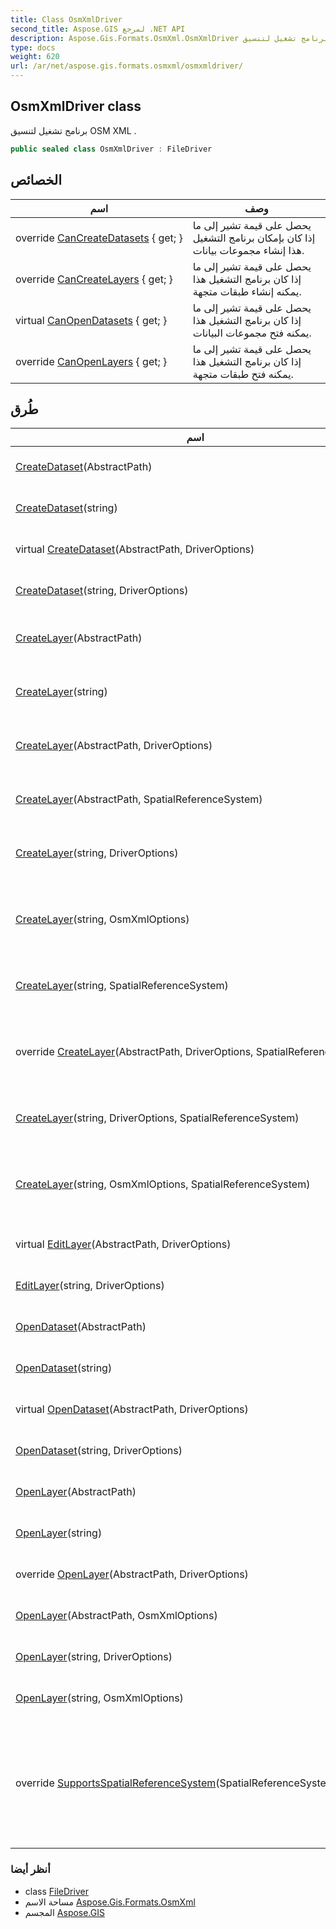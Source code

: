 ```yaml
---
title: Class OsmXmlDriver
second_title: Aspose.GIS لمرجع .NET API
description: Aspose.Gis.Formats.OsmXml.OsmXmlDriver فصل. برنامج تشغيل لتنسيق OSM XML .
type: docs
weight: 620
url: /ar/net/aspose.gis.formats.osmxml/osmxmldriver/
---
```

## OsmXmlDriver class

برنامج تشغيل لتنسيق OSM XML .

```csharp
public sealed class OsmXmlDriver : FileDriver
```

## الخصائص

| اسم | وصف |
| --- | --- |
| override [CanCreateDatasets](../../aspose.gis.formats.osmxml/osmxmldriver/cancreatedatasets/) { get; } | يحصل على قيمة تشير إلى ما إذا كان بإمكان برنامج التشغيل هذا إنشاء مجموعات بيانات. |
| override [CanCreateLayers](../../aspose.gis.formats.osmxml/osmxmldriver/cancreatelayers/) { get; } | يحصل على قيمة تشير إلى ما إذا كان برنامج التشغيل هذا يمكنه إنشاء طبقات متجهة. |
| virtual [CanOpenDatasets](../../aspose.gis/filedriver/canopendatasets/) { get; } | يحصل على قيمة تشير إلى ما إذا كان برنامج التشغيل هذا يمكنه فتح مجموعات البيانات. |
| override [CanOpenLayers](../../aspose.gis.formats.osmxml/osmxmldriver/canopenlayers/) { get; } | يحصل على قيمة تشير إلى ما إذا كان برنامج التشغيل هذا يمكنه فتح طبقات متجهة. |

## طُرق

| اسم | وصف |
| --- | --- |
| [CreateDataset](../../aspose.gis/filedriver/createdataset/)(AbstractPath) | لإنشاء مجموعة بيانات . |
| [CreateDataset](../../aspose.gis/filedriver/createdataset/)(string) | لإنشاء مجموعة بيانات . |
| virtual [CreateDataset](../../aspose.gis/filedriver/createdataset/)(AbstractPath, DriverOptions) | لإنشاء مجموعة بيانات . |
| [CreateDataset](../../aspose.gis/filedriver/createdataset/)(string, DriverOptions) | لإنشاء مجموعة بيانات . |
| [CreateLayer](../../aspose.gis/filedriver/createlayer/)(AbstractPath) | ينشئ الطبقة ويفتحها للإلحاق. |
| [CreateLayer](../../aspose.gis/filedriver/createlayer/)(string) | ينشئ الطبقة ويفتحها للإلحاق. |
| [CreateLayer](../../aspose.gis/filedriver/createlayer/)(AbstractPath, DriverOptions) | ينشئ الطبقة ويفتحها للإلحاق. |
| [CreateLayer](../../aspose.gis/filedriver/createlayer/)(AbstractPath, SpatialReferenceSystem) | ينشئ الطبقة ويفتحها للإلحاق. |
| [CreateLayer](../../aspose.gis/filedriver/createlayer/)(string, DriverOptions) | ينشئ الطبقة ويفتحها للإلحاق. |
| [CreateLayer](../../aspose.gis.formats.osmxml/osmxmldriver/createlayer/#createlayer_7)(string, OsmXmlOptions) | ينشئ طبقة ويفتحها لإضافة معالم جديدة . |
| [CreateLayer](../../aspose.gis/filedriver/createlayer/)(string, SpatialReferenceSystem) | ينشئ الطبقة ويفتحها للإلحاق. |
| override [CreateLayer](../../aspose.gis.formats.osmxml/osmxmldriver/createlayer/#createlayer_2)(AbstractPath, DriverOptions, SpatialReferenceSystem) | ينشئ طبقة ويفتحها لإضافة معالم جديدة . |
| [CreateLayer](../../aspose.gis/filedriver/createlayer/)(string, DriverOptions, SpatialReferenceSystem) | ينشئ الطبقة ويفتحها للإلحاق. |
| [CreateLayer](../../aspose.gis.formats.osmxml/osmxmldriver/createlayer/#createlayer_8)(string, OsmXmlOptions, SpatialReferenceSystem) | ينشئ طبقة ويفتحها لإضافة معالم جديدة . |
| virtual [EditLayer](../../aspose.gis/filedriver/editlayer/)(AbstractPath, DriverOptions) | يفتح طبقة للتحرير . |
| [EditLayer](../../aspose.gis/filedriver/editlayer/)(string, DriverOptions) | يفتح طبقة للتحرير . |
| [OpenDataset](../../aspose.gis/filedriver/opendataset/)(AbstractPath) | يفتح مجموعة البيانات . |
| [OpenDataset](../../aspose.gis/filedriver/opendataset/)(string) | يفتح مجموعة البيانات . |
| virtual [OpenDataset](../../aspose.gis/filedriver/opendataset/)(AbstractPath, DriverOptions) | يفتح مجموعة البيانات . |
| [OpenDataset](../../aspose.gis/filedriver/opendataset/)(string, DriverOptions) | يفتح مجموعة البيانات . |
| [OpenLayer](../../aspose.gis/filedriver/openlayer/)(AbstractPath) | يفتح الطبقة للقراءة . |
| [OpenLayer](../../aspose.gis/filedriver/openlayer/)(string) | يفتح الطبقة للقراءة . |
| override [OpenLayer](../../aspose.gis.formats.osmxml/osmxmldriver/openlayer/#openlayer_1)(AbstractPath, DriverOptions) | يفتح طبقة للقراءة . |
| [OpenLayer](../../aspose.gis.formats.osmxml/osmxmldriver/openlayer/#openlayer_2)(AbstractPath, OsmXmlOptions) | يفتح طبقة للقراءة . |
| [OpenLayer](../../aspose.gis/filedriver/openlayer/)(string, DriverOptions) | يفتح الطبقة للقراءة . |
| [OpenLayer](../../aspose.gis.formats.osmxml/osmxmldriver/openlayer/#openlayer_5)(string, OsmXmlOptions) | يفتح طبقة للقراءة . |
| override [SupportsSpatialReferenceSystem](../../aspose.gis.formats.osmxml/osmxmldriver/supportsspatialreferencesystem/)(SpatialReferenceSystem) | تحديد ما إذا كان نظام الإسناد المكاني المحدد مدعومًا من قبل برنامج التشغيل. |

### أنظر أيضا

* class [FileDriver](../../aspose.gis/filedriver/)
* مساحة الاسم [Aspose.Gis.Formats.OsmXml](../../aspose.gis.formats.osmxml/)
* المجسم [Aspose.GIS](../../)


